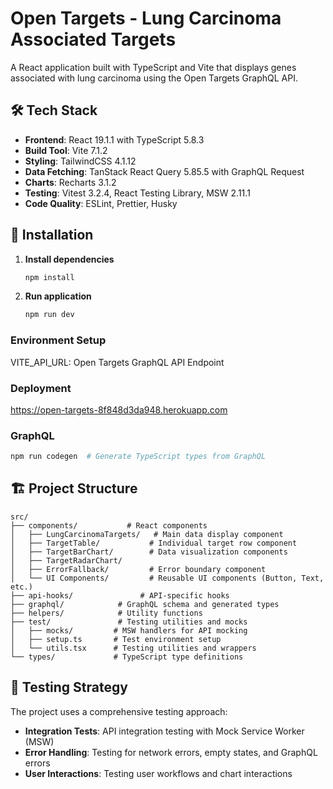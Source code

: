 # Open Targets - Lung Carcinoma Associated Targets

A React application built with TypeScript and Vite that displays genes associated with lung carcinoma using the Open Targets GraphQL API.

## 🛠️ Tech Stack

- **Frontend**: React 19.1.1 with TypeScript 5.8.3
- **Build Tool**: Vite 7.1.2
- **Styling**: TailwindCSS 4.1.12
- **Data Fetching**: TanStack React Query 5.85.5 with GraphQL Request
- **Charts**: Recharts 3.1.2
- **Testing**: Vitest 3.2.4, React Testing Library, MSW 2.11.1
- **Code Quality**: ESLint, Prettier, Husky

## 🔧 Installation

1. **Install dependencies**

   ```bash
   npm install
   ```

2. **Run application**
   ```bash
   npm run dev
   ```

### Environment Setup

VITE_API_URL: Open Targets GraphQL API Endpoint

### Deployment

https://open-targets-8f848d3da948.herokuapp.com

### GraphQL

```bash
npm run codegen  # Generate TypeScript types from GraphQL
```

## 🏗️ Project Structure

```
src/
├── components/           # React components
│   ├── LungCarcinomaTargets/   # Main data display component
│   ├── TargetTable/           # Individual target row component
│   ├── TargetBarChart/        # Data visualization components
│   ├── TargetRadarChart/
│   ├── ErrorFallback/         # Error boundary component
│   └── UI Components/         # Reusable UI components (Button, Text, etc.)
├── api-hooks/               # API-specific hooks
├── graphql/            # GraphQL schema and generated types
├── helpers/            # Utility functions
├── test/               # Testing utilities and mocks
│   ├── mocks/         # MSW handlers for API mocking
│   ├── setup.ts       # Test environment setup
│   └── utils.tsx      # Testing utilities and wrappers
└── types/             # TypeScript type definitions
```

## 🧪 Testing Strategy

The project uses a comprehensive testing approach:

- **Integration Tests**: API integration testing with Mock Service Worker (MSW)
- **Error Handling**: Testing for network errors, empty states, and GraphQL errors
- **User Interactions**: Testing user workflows and chart interactions
